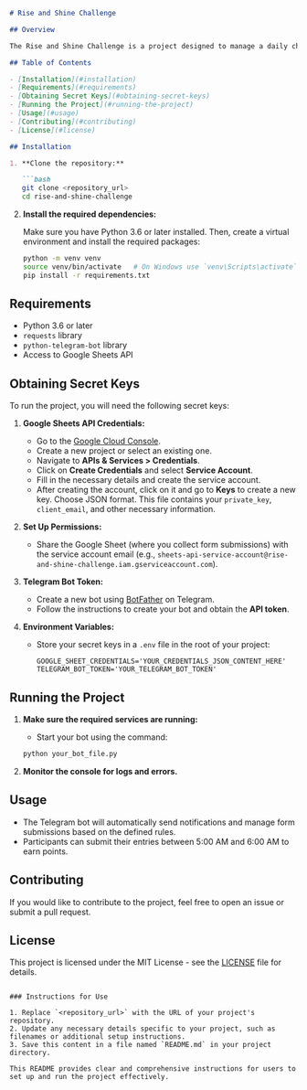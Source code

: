 

```markdown
# Rise and Shine Challenge

## Overview

The Rise and Shine Challenge is a project designed to manage a daily challenge where participants submit their entries via a Microsoft Form. The project integrates with Google Sheets for data storage and uses a Telegram bot to facilitate communication and notifications.

## Table of Contents

- [Installation](#installation)
- [Requirements](#requirements)
- [Obtaining Secret Keys](#obtaining-secret-keys)
- [Running the Project](#running-the-project)
- [Usage](#usage)
- [Contributing](#contributing)
- [License](#license)

## Installation

1. **Clone the repository:**

   ```bash
   git clone <repository_url>
   cd rise-and-shine-challenge
   ```

2. **Install the required dependencies:**

   Make sure you have Python 3.6 or later installed. Then, create a virtual environment and install the required packages:

   ```bash
   python -m venv venv
   source venv/bin/activate   # On Windows use `venv\Scripts\activate`
   pip install -r requirements.txt
   ```

## Requirements

- Python 3.6 or later
- `requests` library
- `python-telegram-bot` library
- Access to Google Sheets API

## Obtaining Secret Keys

To run the project, you will need the following secret keys:

1. **Google Sheets API Credentials:**
   - Go to the [Google Cloud Console](https://console.cloud.google.com/).
   - Create a new project or select an existing one.
   - Navigate to **APIs & Services > Credentials**.
   - Click on **Create Credentials** and select **Service Account**.
   - Fill in the necessary details and create the service account.
   - After creating the account, click on it and go to **Keys** to create a new key. Choose JSON format. This file contains your `private_key`, `client_email`, and other necessary information.

2. **Set Up Permissions:**
   - Share the Google Sheet (where you collect form submissions) with the service account email (e.g., `sheets-api-service-account@rise-and-shine-challenge.iam.gserviceaccount.com`).

3. **Telegram Bot Token:**
   - Create a new bot using [BotFather](https://t.me/botfather) on Telegram.
   - Follow the instructions to create your bot and obtain the **API token**.

4. **Environment Variables:**
   - Store your secret keys in a `.env` file in the root of your project:

     ```
     GOOGLE_SHEET_CREDENTIALS='YOUR_CREDENTIALS_JSON_CONTENT_HERE'
     TELEGRAM_BOT_TOKEN='YOUR_TELEGRAM_BOT_TOKEN'
     ```

## Running the Project

1. **Make sure the required services are running:**
   - Start your bot using the command:

   ```bash
   python your_bot_file.py
   ```

2. **Monitor the console for logs and errors.**

## Usage

- The Telegram bot will automatically send notifications and manage form submissions based on the defined rules.
- Participants can submit their entries between 5:00 AM and 6:00 AM to earn points.

## Contributing

If you would like to contribute to the project, feel free to open an issue or submit a pull request.

## License

This project is licensed under the MIT License - see the [LICENSE](LICENSE) file for details.
```

### Instructions for Use

1. Replace `<repository_url>` with the URL of your project's repository.
2. Update any necessary details specific to your project, such as filenames or additional setup instructions.
3. Save this content in a file named `README.md` in your project directory.

This README provides clear and comprehensive instructions for users to set up and run the project effectively.

